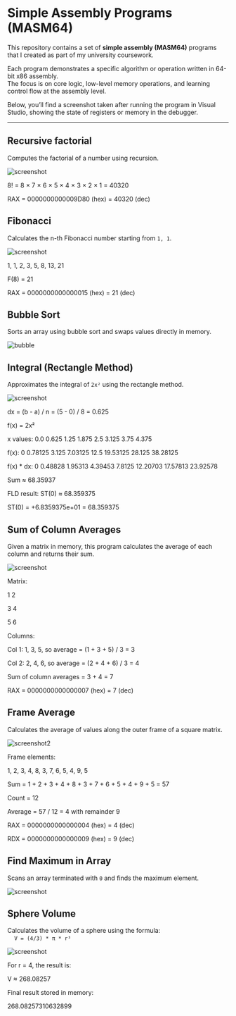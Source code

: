 # Simple Assembly Programs (MASM64)

This repository contains a set of **simple assembly (MASM64)** programs that I created as part of my university coursework.

Each program demonstrates a specific algorithm or operation written in 64-bit x86 assembly.  
The focus is on core logic, low-level memory operations, and learning control flow at the assembly level.

Below, you’ll find a screenshot taken after running the program in Visual Studio, showing the state of registers or memory in the debugger.

---

## Recursive factorial

Computes the factorial of a number using recursion.

![screenshot](https://github.com/user-attachments/assets/6aed7c51-35da-4049-a968-935553b8a279)

8! = 8 × 7 × 6 × 5 × 4 × 3 × 2 × 1 = 40320

RAX = 0000000000009D80 (hex) = 40320 (dec)

## Fibonacci

Calculates the n-th Fibonacci number starting from `1, 1`.

![screenshot](https://github.com/user-attachments/assets/8027080a-a04e-4760-958a-bfa8ed51730f)

1, 1, 2, 3, 5, 8, 13, 21

F(8) = 21

RAX = 0000000000000015 (hex) = 21 (dec)

## Bubble Sort

Sorts an array using bubble sort and swaps values directly in memory.

![bubble](https://github.com/user-attachments/assets/8b305bb7-6ac7-489b-a79a-1ba6c27b53ec)

## Integral (Rectangle Method)

Approximates the integral of `2x²` using the rectangle method.

![screenshot](https://github.com/user-attachments/assets/f5a1844b-9202-4cf9-a2ba-2030084be910)

dx = (b - a) / n = (5 - 0) / 8 = 0.625

f(x) = 2x²

x values: 0.0 0.625 1.25 1.875 2.5 3.125 3.75 4.375

f(x): 0 0.78125 3.125 7.03125 12.5 19.53125 28.125 38.28125

f(x) * dx: 0 0.48828 1.95313 4.39453 7.8125 12.20703 17.57813 23.92578

Sum ≈ 68.35937

FLD result: ST(0) ≈ 68.359375

ST(0) = +6.8359375e+01 = 68.359375

## Sum of Column Averages

Given a matrix in memory, this program calculates the average of each column and returns their sum.

![screenshot](https://github.com/user-attachments/assets/a4457d14-41e8-4acd-85fd-e55663c758ae)

Matrix:

1 2

3 4

5 6

Columns:

Col 1: 1, 3, 5, so average = (1 + 3 + 5) / 3 = 3

Col 2: 2, 4, 6, so average = (2 + 4 + 6) / 3 = 4

Sum of column averages = 3 + 4 = 7

RAX = 0000000000000007 (hex) = 7 (dec)

## Frame Average

Calculates the average of values along the outer frame of a square matrix.

![screenshot2](https://github.com/user-attachments/assets/945b9a53-113e-4959-bd7e-021c0e36c904)


Frame elements:

1, 2, 3, 4, 8, 3, 7, 6, 5, 4, 9, 5

Sum = 1 + 2 + 3 + 4 + 8 + 3 + 7 + 6 + 5 + 4 + 9 + 5 = 57 

Count = 12  

Average = 57 / 12 = 4 with remainder 9

RAX = 0000000000000004 (hex) = 4 (dec)  

RDX = 0000000000000009 (hex) = 9 (dec)


## Find Maximum in Array

Scans an array terminated with `0` and finds the maximum element.

![screenshot](https://github.com/user-attachments/assets/4fc6a01b-55e1-4385-9237-e170c1b73abb)


## Sphere Volume

Calculates the volume of a sphere using the formula:  
&nbsp;&nbsp;&nbsp;&nbsp;`V = (4/3) * π * r³`

![screenshot](https://github.com/user-attachments/assets/38d5f52e-265d-4a22-bfa5-89ca3f5edffd)

For r = 4, the result is:  

V ≈ 268.08257

Final result stored in memory:  

268.08257310632899

